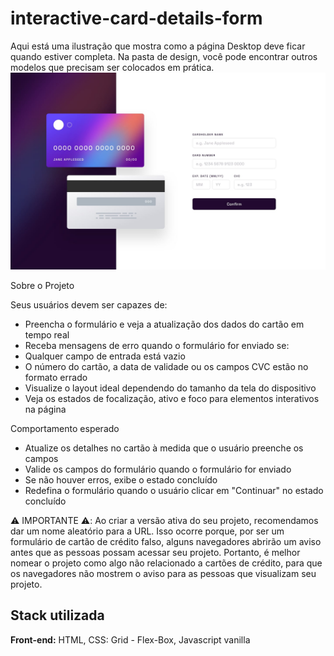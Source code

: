 # interactive-card-details-form

Aqui está uma ilustração que mostra como a página Desktop deve ficar quando estiver completa. Na pasta de design, você pode encontrar outros modelos que precisam ser colocados em prática.
<img src="https://github.com/fredericoespeschit/interactive-card-details-form/blob/34f05ae74ee4614e0a2a080b2200b9382a11ea6f/design/desktop-design.jpg">

Sobre o Projeto


Seus usuários devem ser capazes de:
- Preencha o formulário e veja a atualização dos dados do cartão em tempo real
- Receba mensagens de erro quando o formulário for enviado se:
- Qualquer campo de entrada está vazio
- O número do cartão, a data de validade ou os campos CVC estão no formato errado
- Visualize o layout ideal dependendo do tamanho da tela do dispositivo
- Veja os estados de focalização, ativo e foco para elementos interativos na página

Comportamento esperado
- Atualize os detalhes no cartão à medida que o usuário preenche os campos
- Valide os campos do formulário quando o formulário for enviado
- Se não houver erros, exibe o estado concluído
- Redefina o formulário quando o usuário clicar em "Continuar" no estado concluído

⚠️ IMPORTANTE ⚠️: Ao criar a versão ativa do seu projeto, recomendamos dar um nome aleatório para a URL. Isso ocorre porque, por ser um formulário de cartão de crédito falso, alguns navegadores abrirão um aviso antes que as pessoas possam acessar seu projeto. Portanto, é melhor nomear o projeto como algo não relacionado a cartões de crédito, para que os navegadores não mostrem o aviso para as pessoas que visualizam seu projeto.

## Stack utilizada

**Front-end:** HTML, CSS: Grid - Flex-Box, Javascript vanilla